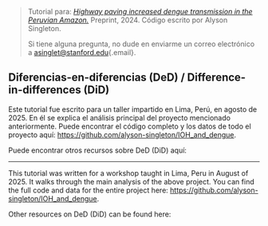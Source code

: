 > Tutorial para: [*Highway paving increased dengue transmission in the Peruvian Amazon.*](https://www.medrxiv.org/content/10.1101/2024.11.15.24317406v1) Preprint, 2024. Código escrito por Alyson Singleton.
>
> Si tiene alguna pregunta, no dude en enviarme un correo electrónico a [asinglet\@stanford.edu](mailto:asinglet@stanford.edu){.email}.

## Diferencias-en-diferencias (DeD) / Difference-in-differences (DiD)

Este tutorial fue escrito para un taller impartido en Lima, Perú, en agosto de 2025. En él se explica el análisis principal del proyecto mencionado anteriormente. Puede encontrar el código completo y los datos de todo el proyecto aquí: <https://github.com/alyson-singleton/IOH_and_dengue>.

Puede encontrar otros recursos sobre DeD (DiD) aquí:

------------------------------------------------------------------------

This tutorial was written for a workshop taught in Lima, Peru in August of 2025. It walks through the main analysis of the above project. You can find the full code and data for the entire project here: <https://github.com/alyson-singleton/IOH_and_dengue>.

Other resources on DeD (DiD) can be found here:
